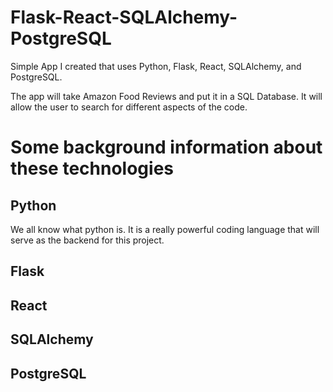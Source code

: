 # Flask-React-SQLAlchemy-PostgreSQL
Simple App I created that uses Python, Flask, React, SQLAlchemy, and PostgreSQL.

The app will take Amazon Food Reviews and put it in a SQL Database. It will allow the user to search for different aspects of the code. 

# Some background information about these technologies 

## Python 

We all know what python is. It is a really powerful coding language that will serve as the backend for this project. 

## Flask 


## React 

## SQLAlchemy 

## PostgreSQL 


